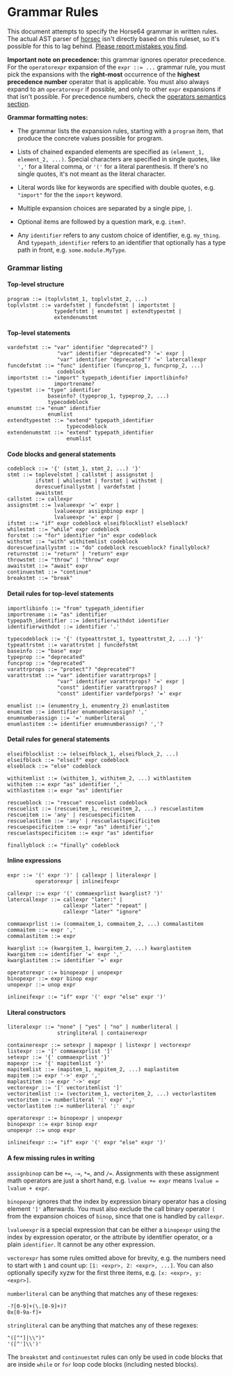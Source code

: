 
<!-- For license of this file, see LICENSE.md in the base folder. -->

Grammar Rules
=============

This document attempts to specify the Horse64 grammar in written
rules. The actual AST parser of [horsec](/docs/Resource.md#horsec)
isn't directly based on this ruleset, so it's possible for this
to lag behind. [Please report mistakes you find](
https://horse64.org/docs/Resources#report-bugs).

**Important note on precedence:** this grammar ignores operator precedence.
For the `operatorexpr` expansion of the `expr ::= ...` grammar rule,
you must pick the expansions with the **right-most** occurrence of the
**highest precedence number** operator that is applicable.
You must also always expand to an `operatorexpr` if possible, and only
to other `expr` expansions if that isn't possible.
For precedence numbers, check the [operators semantics section](
/docs/Language%20Specs/Grammar.md#operators
).

**Grammar formatting notes:**

- The grammar lists the expansion rules, starting with a `program`
  item, that produce the concrete values possible for program.

- Lists of chained expanded elements are specified as
  `(element_1, element_2, ...)`. Special characters are specified
  in single quotes, like `','` for a literal comma,
  or `'('` for a literal parenthesis. If there's no single quotes,
  it's not meant as the literal character.

- Literal words like for keywords are specified with double quotes,
  e.g. `"import"` for the the `import` keyword.

- Multiple expansion choices are separated by a single pipe, `|`.

- Optional items are followed by a question mark, e.g. `item?`.

- Any `identifier` refers to any custom choice of identifier,
  e.g. `my_thing`.
  And `typepath_identifier` refers to an identifier that optionally
  has a type path in front, e.g. `some.module.MyType`.


### Grammar listing

#### Top-level structure
```
program ::= (toplvlstmt_1, toplvlstmt_2, ...)
toplvlstmt ::= vardefstmt | funcdefstmt | importstmt |
               typedefstmt | enumstmt | extendtypestmt |
               extendenumstmt
```

#### Top-level statements
```
vardefstmt ::= "var" identifier "deprecated"? |
                "var" identifier "deprecated"? '=' expr |
                "var" identifier "deprecated"? '=' latercallexpr
funcdefstmt ::= "func" identifier (funcprop_1, funcprop_2, ...)
                codeblock
importstmt ::= "import" typepath_identifier importlibinfo?
               importrename?
typestmt ::= "type" identifier
             baseinfo? (typeprop_1, typeprop_2, ...)
             typecodeblock
enumstmt ::= "enum" identifier
             enumlist
extendtypestmt ::= "extend" typepath_identifier
                   typecodeblock
extendenumstmt ::= "extend" typepath_identifier
                   enumlist
```

#### Code blocks and general statements
```
codeblock ::= '{' (stmt_1, stmt_2, ...) '}'
stmt ::= toplevelstmt | callstmt | assignstmt |
         ifstmt | whilestmt | forstmt | withstmt |
         dorescuefinallystmt | vardefstmt |
         awaitstmt
callstmt ::= callexpr
assignstmt ::= lvalueexpr '=' expr |
               lvalueexpr assignbinop expr |
               lvalueexpr '=' expr |
ifstmt ::= "if" expr codeblock elseifblocklist? elseblock?
whilestmt ::= "while" expr codeblock
forstmt ::= "for" identifier "in" expr codeblock
withstmt ::= "with" withitemlist codeblock
dorescuefinallystmt ::= "do" codeblock rescueblock? finallyblock?
returnstmt ::= "return" | "return" expr
throwstmt ::= "throw" | "throw" expr
awaitstmt ::= "await" expr
continuestmt ::= "continue"
breakstmt ::= "break"
```

#### Detail rules for top-level statements
```
importlibinfo ::= "from" typepath_identifier
importrename ::= "as" identifier
typepath_identifier ::= identifierwithdot identifier
identifierwithdot ::= identifier '.'

typecodeblock ::= '{' (typeattrstmt_1, typeattrstmt_2, ...) '}'
typeattrstmt ::= varattrstmt | funcdefstmt
baseinfo ::= "base" expr
typeprop ::= "deprecated"
funcprop ::= "deprecated"
varattrprops ::= "protect"? "deprecated"?
varattrstmt ::= "var" identifier varattrprops? |
                "var" identifier varattrprops? '=' expr |
                "const" identifier varattrprops? |
                "const" identifier vardefporps? '=' expr

enumlist ::= (enumentry_1, enumentry_2) enumlastitem
enumitem ::= identifier enumnumberassign? ','
enumnumberassign ::= '=' numberliteral
enumlastitem ::= identifier enumnumberassign? ','?
```

#### Detail rules for general statements
```
elseifblocklist ::= (elseifblock_1, elseifblock_2, ...)
elseifblock ::= "elseif" expr codeblock
elseblock ::= "else" codeblock

withitemlist ::= (withitem_1, withitem_2, ...) withlastitem
withitem ::= expr "as" identifier ','
withlastitem ::= expr "as" identifier

rescueblock ::= "rescue" rescuelist codeblock
rescuelist ::= (rescueitem_1, rescueitem_2, ...) rescuelastitem
rescueitem ::= 'any' | rescuespecificitem
rescuelastitem ::= 'any' | rescuelastspecificitem
rescuespecificitem ::= expr "as" identifier ','
rescuelastspecificitem ::= expr "as" identifier

finallyblock ::= "finally" codeblock
```

#### Inline expressions
```
expr ::= '(' expr ')' | callexpr | literalexpr |
         operatorexpr | inlineifexpr

callexpr ::= expr '(' commaexprlist kwarglist? ')'
latercallexpr ::= callexpr "later:" |
                  callexpr "later" "repeat" |
                  callexpr "later" "ignore"

commaexprlist ::= (commaitem_1, commaitem_2, ...) commalastitem
commaitem ::= expr ','
commalastitem ::= expr

kwarglist ::= (kwargitem_1, kwargitem_2, ...) kwarglastitem
kwargitem ::= identifier '=' expr ','
kwarglastitem ::= identifier '=' expr

operatorexpr ::= binopexpr | unopexpr
binopexpr ::= expr binop expr
unopexpr ::= unop expr

inlineifexpr ::= "if" expr '(' expr "else" expr ')'
```

#### Literal constructors
```
literalexpr ::= "none" | "yes" | "no" | numberliteral |
                stringliteral | containerexpr

containerexpr ::= setexpr | mapexpr | listexpr | vectorexpr
listexpr ::= '[' commaexprlist ']'
setexpr ::= '{' commaexprlist '}'
mapexpr ::= '{' mapitemlist '}'
mapitemlist ::= (mapitem_1, mapitem_2, ...) maplastitem
mapitem ::= expr '->' expr ','
maplastitem ::= expr '->' expr
vectorexpr ::= '[' vectoritemlist ']'
vectoritemlist ::= (vectoritem_1, vectoritem_2, ...) vectorlastitem
vectoritem ::= numberliteral ':' expr ','
vectorlastitem ::= numberliteral ':' expr

operatorexpr ::= binopexpr | unopexpr
binopexpr ::= expr binop expr
unopexpr ::= unop expr

inlineifexpr ::= "if" expr '(' expr "else" expr ')'
```

#### A few missing rules in writing

`assignbinop` can be `+=`, `-=`, `*=`, and `/=`. Assignments
with these assignment math operators are just a short hand,
e.g. `lvalue += expr` means `lvalue = lvalue + expr`.

`binopexpr` ignores that the index by expression binary operator
has a closing element `']'` afterwards.
You must also exclude the call binary operator `(` from the expansion
choices of `binop`, since that one is handled by `callexpr`.

`lvalueexpr` is a special expression that can be either a `binopexpr`
using the index by expression operator, or the attribute by identifier
operator, or a plain `identifier`. It cannot be any other expression.

`vectorexpr` has some rules omitted above for brevity, e.g.
the numbers need to start with `1` and count up:
`[1: <expr>, 2: <expr>, ...]`. You can also optionally
specify xyzw for the first three items, e.g. `[x: <expr>, y: <expr>]`.

`numberliteral` can be anything that matches any of these regexes:
```
-?[0-9]+(\.[0-9]+)?
0x[0-9a-f]+
```

`stringliteral` can be anything that matches any of these regexes:
```
"([^"]|\\")"
'([^']\\')'
```

The `breakstmt` and `continuestmt` rules can only be used in code
blocks that are inside `while` or `for` loop code blocks (including
nested blocks).

